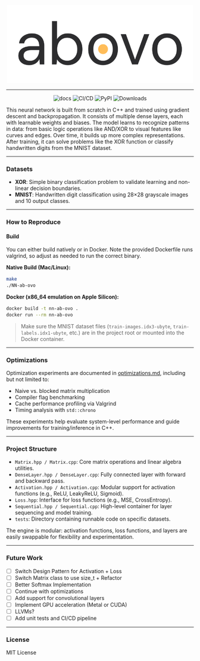 <p align="center">
  <img src="https://raw.githubusercontent.com/emirdur/NN-ab-ovo/main/assets/abovo_logo.svg" width="500" alt="abovo logo"/>
</p>

---

<p align="center" style="text-decoration: none;">
  <a href="https://nn-ab-ovo.readthedocs.io/en/latest/?badge=latest" style="text-decoration: none;">
    <img src="https://readthedocs.org/projects/nn-ab-ovo/badge/?version=latest" alt="docs">
  </a>
  <a href="https://github.com/emirdur/NN-ab-ovo/actions" style="text-decoration: none;">
    <img src="https://github.com/emirdur/NN-ab-ovo/actions/workflows/tests.yml/badge.svg" alt="CI/CD">
  </a>
  <a href="https://pypi.org/project/abovo/" style="text-decoration: none;">
    <img src="https://badge.fury.io/py/abovo.svg" alt="PyPI">
  </a>
  <a href="https://pepy.tech/projects/abovo" style="text-decoration: none;">
    <img src="https://static.pepy.tech/badge/abovo" alt="Downloads">
  </a>
</p>

This neural network is built from scratch in C++ and trained using gradient descent and backpropagation. It consists of multiple dense layers, each with learnable weights and biases. The model learns to recognize patterns in data: from basic logic operations like AND/XOR to visual features like curves and edges. Over time, it builds up more complex representations. After training, it can solve problems like the XOR function or classify handwritten digits from the MNIST dataset.

---

### Datasets

- **XOR**: Simple binary classification problem to validate learning and non-linear decision boundaries.
- **MNIST**: Handwritten digit classification using 28×28 grayscale images and 10 output classes.

---

### How to Reproduce

#### Build

You can either build natively or in Docker. Note the provided Dockerfile runs valgrind, so adjust as needed to run the correct binary.

**Native Build (Mac/Linux):**

```bash
make
./NN-ab-ovo
```

**Docker (x86_64 emulation on Apple Silicon):**

```bash
docker build -t nn-ab-ovo .
docker run --rm nn-ab-ovo
```

> Make sure the MNIST dataset files (`train-images.idx3-ubyte`, `train-labels.idx1-ubyte`, etc.) are in the project root or mounted into the Docker container.

---

### Optimizations

Optimization experiments are documented in [optimizations.md](tests/optimizations.md), including but not limited to:

- Naive vs. blocked matrix multiplication
- Compiler flag benchmarking
- Cache performance profiling via Valgrind
- Timing analysis with `std::chrono`

These experiments help evaluate system-level performance and guide improvements for training/inference in C++.

---

### Project Structure

- `Matrix.hpp / Matrix.cpp`: Core matrix operations and linear algebra utilities.
- `DenseLayer.hpp / DenseLayer.cpp`: Fully connected layer with forward and backward pass.
- `Activation.hpp / Activation.cpp`: Modular support for activation functions (e.g., ReLU, LeakyReLU, Sigmoid).
- `Loss.hpp`: Interface for loss functions (e.g., MSE, CrossEntropy).
- `Sequential.hpp / Sequential.cpp`: High-level container for layer sequencing and model training.
- `tests`: Directory containing runnable code on specific datasets.

The engine is modular: activation functions, loss functions, and layers are easily swappable for flexibility and experimentation.

---

### Future Work

- [ ] Switch Design Pattern for Activation + Loss
- [ ] Switch Matrix class to use size_t + Refactor
- [ ] Better Softmax Implementation
- [ ] Continue with optimizations
- [ ] Add support for convolutional layers
- [ ] Implement GPU acceleration (Metal or CUDA)
- [ ] LLVMs?
- [ ] Add unit tests and CI/CD pipeline

---

### License

MIT License

